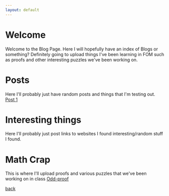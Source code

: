 ```yaml
---
layout: default
---
```


# Welcome
Welcome to the Blog Page. Here I will hopefully have an index of Blogs or something? Definitely going to upload things I've been learning in FOM such as proofs and other interesting puzzles we've been working on. 

<!-- Comment -->
# Posts
Here I'll probably just have random posts and things that I'm testing out. 
[Post 1](Post1.html)

# Interesting things
Here I'll probably just post links to websites I found interesting/random stuff I found.
# Math Crap
This is where I'll upload proofs and various puzzles that we've been working on in class
[Odd-proof](FOMproof.md)


[back](./)
